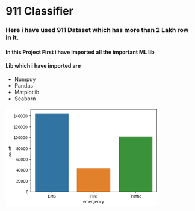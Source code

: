 # 911 Classifier

### Here i have used 911 Dataset which has more than 2 Lakh row in it.

#### In this Project First i have imported all the important ML lib 
#### Lib which i have imported are

* Numpuy
* Pandas
* Matplotlib
* Seaborn

![Count PLot](./countplot.png)
